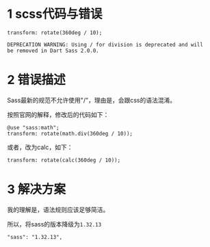 # 1 scss代码与错误

```
transform: rotate(360deg / 10);
```

```
DEPRECATION WARNING: Using / for division is deprecated and will 
be removed in Dart Sass 2.0.0.
```

# 2 错误描述

Sass最新的规范不允许使用"/"，理由是，会跟css的语法混淆。

按照官网的解释，修改后的代码如下：

```
@use "sass:math";
transform: rotate(math.div(360deg / 10));
```

或者，改为calc，如下：

```
transform: rotate(calc(360deg / 10));
```

# 3 解决方案

我的理解是，语法规则应该足够简洁。

所以，将sass的版本降级为`1.32.13`

```
"sass": "1.32.13",
```




